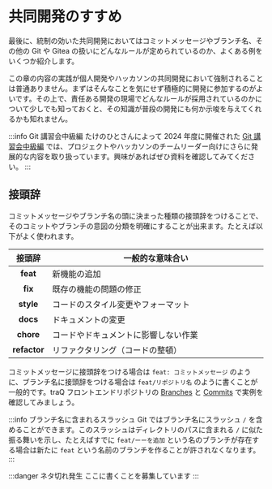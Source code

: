 # 共同開発のすすめ

最後に、統制の効いた共同開発においてはコミットメッセージやブランチ名、その他の Git や Gitea の扱いにどんなルールが定められているのか、よくある例をいくつか紹介します。

この章の内容の実践が個人開発やハッカソンの共同開発において強制されることは普通ありません。まずはそんなことを気にせず積極的に開発に参加するのがよいです。その上で、責任ある開発の現場でどんなルールが採用されているのかについて少しでも知っておくと、その知識が普段の開発にも何か示唆を与えてくれるかも知れません。

:::info Git 講習会中級編
たけのひとさんによって 2024 年度に開催された [Git 講習会中級編](https://q.trap.jp/files/151ef5c6-000e-4477-b767-07cf44fda757) では、プロジェクトやハッカソンのチームリーダー向けにさらに発展的な内容を取り扱っています。興味があればぜひ資料を確認してみてください。
:::

## 接頭辞

コミットメッセージやブランチ名の頭に決まった種類の接頭辞をつけることで、そのコミットやブランチの意図の分類を明確にすることが出来ます。たとえば以下がよく使われます。

<table style="width: 100%; border-collapse: collapse;">
  <thead>
    <tr>
      <th style="width: auto; text-align: center">接頭辞</th>
      <th style="width: 100%;">一般的な意味合い</th>
    </tr>
  </thead>
  <tbody>
    <tr>
      <td style="text-align: center"><strong>feat</strong></td>
      <td>新機能の追加</td>
    </tr>
      <tr>
      <td style="text-align: center"><strong>fix</strong></td>
      <td>既存の機能の問題の修正</td>
    </tr>
    <tr>
      <td style="text-align: center"><strong>style</strong></td>
      <td>コードのスタイル変更やフォーマット</td>
    </tr>
    <tr>
      <td style="text-align: center"><strong>docs</strong></td>
      <td>ドキュメントの変更</td>
    </tr>
    <tr>
      <td style="text-align: center"><strong>chore</strong></td>
      <td>コードやドキュメントに影響しない作業</td>
    </tr>
    <tr>
      <td style="text-align: center"><strong>refactor</strong></td>
      <td>リファクタリング（コードの整頓）</td>
    </tr>
  </tbody>
</table>

コミットメッセージに接頭辞をつける場合は `feat: コミットメッセージ` のように、ブランチ名に接頭辞をつける場合は `feat/リポジトリ名` のように書くことが一般的です。traQ フロントエンドリポジトリの [Branches](https://github.com/traPtitech/traQ_S-UI/branches/all) と [Commits](https://github.com/traPtitech/traQ_S-UI/commits/master/) で実例を確認してみましょう。

:::info ブランチ名に含まれるスラッシュ
Git ではブランチ名にスラッシュ `/` を含めることができます。このスラッシュはディレクトリのパスに含まれる `/` に似た振る舞いを示し、たとえばすでに `feat/ーーを追加` という名のブランチが存在する場合は新たに `feat` という名前のブランチを作ることが許されなくなります。
:::

:::danger ネタ切れ発生
ここに書くことを募集しています
:::